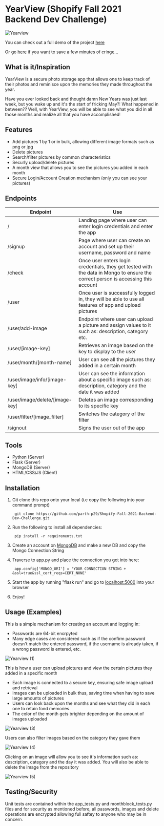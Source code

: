 # YearView (Shopify Fall 2021 Backend Dev Challenge)

![Yearview](https://user-images.githubusercontent.com/69891859/117560163-5df75400-b059-11eb-81bb-a84ebec9cbed.gif)


You can check out a full demo of the project [here](https://www.youtube.com/watch?v=iAI6MHgDDDA)

Or go [here](https://www.youtube.com/watch?v=2wQqpM33VCY) if you want to save a few minutes of cringe...

## What is it/Inspiration

YearView is a secure photo storage app that allows one to keep track of their photos and reminisce upon the memories they made throughout the year.

Have you ever looked back and thought damn New Years was just last week, but you wake up and it's the start of fricking May?! What happened in between?? Well, with YearView, you will be able to see what you did in all those months and realize all that you have accomplished!

## Features

- Add pictures 1 by 1 or in bulk, allowing different image formats such as png or jpg
- Delete pictures
- Search/filter pictures by common characteristics
- Securly upload/delete pictures
- A month view that allows you to see the pictures you added in each month
- Secure Login/Account Creation mechanism (only you can see your pictures)

## Endpoints

|Endpoint | Use |
|---------|-----|
|/        | Landing page where user can enter login credentials and enter the app|
|/signup  | Page where user can create an account and set up their username, password and name |
|/check   | Once user enters login credentials, they get tested with the data in Mongo to ensure the correct person is accessing this account|
|/user    | Once user is successfully logged in, they will be able to use all features of app and upload pictures|
|/user/add-image| Endpoint where user can upload a picture and assign values to it such as: description, category etc.|
|/user/[image-key]| Retrieves an image based on the key to display to the user |
|/user/month/[month-name] | User can see all the pictures they added in a certain month |
|/user/image/info/[image-key] | User can see the information about a specific image such as: description, category and the date it was added |
|/user/image/delete/[image-key]| Deletes an image corresponding to its specific key |
|/user/filter/[image_filter] | Switches the category of the filter |
|/signout | Signs the user out of the app |

## Tools

- Python (Server)
- Flask (Server)
- MongoDB (Server)
- HTML/CSS/JS (Client)

## Installation

1. Git clone this repo onto your local (i.e copy the following into your command prompt)

        git clone https://github.com/parth-p29/Shopify-Fall-2021-Backend-Dev-Challenge.git

2. Run the following to install all dependencies:

        pip install -r requirements.txt
        
3. Create an account on [MongoDB](https://www.mongodb.com/try) and make a new DB and copy the Mongo Connection String
4. Traverse to app.py and place the connection you got into here:

        app.config['MONGO_URI'] = 'YOUR CONNECTION STRING + &ssl=true&ssl_cert_reqs=CERT_NONE'

5. Start the app by running "flask run" and go to [localhost:5000](http://localhost:5000/) into your browser
6. Enjoy! 

## Usage (Examples)

This is a simple mechanism for creating an account and logging in:

- Passwords are 64-bit encrpyted
- Many edge cases are considered such as if the confirm password doesn't match the entered password, if the username is already taken, if a wrong password is entered, etc.

![Yearview (1)](https://user-images.githubusercontent.com/69891859/117579267-1ce65a80-b0c0-11eb-8c1a-c69c48dcb247.gif)

This is how a user can upload pictures and view the certain pictures they added in a specific month

- Each image is connected to a secure key, ensuring safe image upload and retrieval
- Images can be uploaded in bulk thus, saving time when having to save large amounts of pictures
- Users can look back upon the months and see what they did in each one to retain fond memories
- The color of the month gets brighter depending on the amount of images uploaded

![Yearview (3)](https://user-images.githubusercontent.com/69891859/117579560-700cdd00-b0c1-11eb-8517-2a553bea605a.gif)

Users can also filter images based on the category they gave them

![Yearview (4)](https://user-images.githubusercontent.com/69891859/117579834-c0386f00-b0c2-11eb-890e-d12401626745.gif)

Clicking on an image will allow you to see it's information such as: description, category and the day it was added. You will also be able to delete the image from the repository

![Yearview (5)](https://user-images.githubusercontent.com/69891859/117580020-ce3abf80-b0c3-11eb-975f-65807c6ab53d.gif)

## Testing/Security

Unit tests are contained within the app_tests.py and monthblock_tests.py files and for security as mentioned before, all passwords, images and delete operations are encrypted  allowing full saftey to anyone who may be in concern.

















